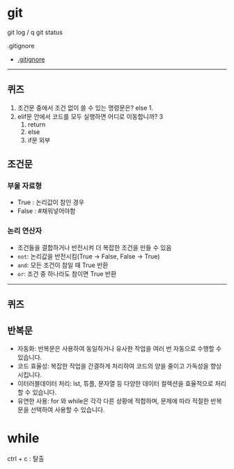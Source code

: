 # git


git log / q
git status

.gitignore
- [.gitignore](https://github.com/github/gitignore/blob/main/Python.gitignore)


-----
## 퀴즈
1. 조건문 중에서 조건 없이 쓸 수 있는 명령문은? else
	1. 
2. elif문 안에서 코드를 모두 실행하면 어디로 이동합니까? 3
	1. return
	2. else
	3. if문 외부


## 조건문
### 부울 자료형
- True : 논리값이 참인 경우
- False :
#채워넣어야함 
### 논리 연산자
- 조건들을 결합하거나 반전시켜 더 복잡한 조건을 만들 수 있음
- ```not```: 논리값을 반전시킴(True -> False, False -> True)
- ```and```: 모든 조건이 참일 때 True 반환
- ```or```: 조건 중 하나라도 참이면 True 반환




-----

## 퀴즈






## 반복문
- 자동화: 반복문은 사용하여 동일하거나 유사한 작업을 여러 번 자동으로 수행할 수 있습니다.
- 코드 효율성: 복잡한 작업을 간결하게 처리하여 코드의 양을 줄이고 가독성을 향상시킵니다.
- 이터러블데이터 처리: lst, 튜플, 문자열 등 다양한 데이터 컬렉션을 효율적으로 처리할 수 있습니다.
- 유연한 사용: for 와 while은 각각 다른 상황에 적합하며, 문제에 따라 적절한 반복문을 선택하여 사용할 수 있습니다.




# while

ctrl + c : 탈출
